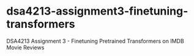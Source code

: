 # dsa4213-assignment3-finetuning-transformers
DSA4213 Assignment 3 - Finetuning Pretrained Transformers on IMDB Movie Reviews

